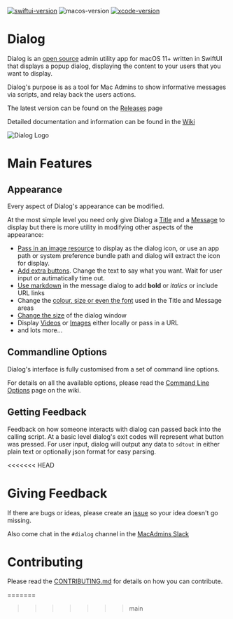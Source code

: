 [![swiftui-version](https://img.shields.io/badge/SwiftUI-2.0-brightgreen)](https://developer.apple.com/documentation/swiftui) ![macos-version](https://img.shields.io/badge/macOS-11+-blue) [![xcode-version](https://img.shields.io/badge/xcode-12.5.1-red)](https://developer.apple.com/xcode/)

# Dialog

Dialog is an [open source](https://github.com/bartreardon/Dialog-public/blob/main/LICENSE.md) admin utility app for macOS 11+ written in SwiftUI that displays a popup dialog, displaying the content to your users that you want to display.

Dialog's purpose is as a tool for Mac Admins to show informative messages via scripts, and relay back the users actions.

The latest version can be found on the [Releases](https://github.com/bartreardon/Dialog-public/releases) page

Detailed documentation and information can be found in the [Wiki](https://github.com/bartreardon/Dialog-public/wiki)

![Dialog Logo](https://user-images.githubusercontent.com/3598965/125153263-d1baf780-e195-11eb-92ee-9321aa848ffc.png)


# Main Features

## Appearance
Every aspect of Dialog's appearance can be modified.

At the most simple level you need only give Dialog a [Title](https://github.com/bartreardon/Dialog-public/wiki/Customising-the-Title) and a [Message](https://github.com/bartreardon/Dialog-public/wiki/Customising-the-Message-area) to display but there is more utility in modifying other aspects of the appearance:
 * [Pass in an image resource](https://github.com/bartreardon/Dialog-public/wiki/Customising-the-Icon) to display as the dialog icon, or use an app path or system preference bundle path and dialog will extract the icon for display.
 * [Add extra buttons](https://github.com/bartreardon/Dialog-public/wiki/Buttons-and-button-behaviour). Change the text to say what you want. Wait for user input or autimatically time out.
 * [Use markdown](https://github.com/bartreardon/Dialog-public/wiki/Customising-the-Message-area#markdown-support-new-from-v150) in the message dialog to add **bold** or _italics_ or include URL links
 * Change the [colour, size or even the font](https://github.com/bartreardon/Dialog-public/wiki/Customising-the-Title#customising-title-font-properties) used in the Title and Message areas
 * [Change the size](https://github.com/bartreardon/Dialog-public/wiki/Window-Size-and-Behaviour) of the dialog window
 * Display [Videos](https://github.com/bartreardon/Dialog-public/wiki/Customising-the-Message-area#displaying-videos-new-from-v180) or [Images](https://github.com/bartreardon/Dialog-public/wiki/Customising-the-Message-area#displaying-images-new-from-v160) either locally or pass in a URL
 * and lots more...


## Commandline Options

Dialog's interface is fully customised from a set of command line options.

For details on all the available options, please read the [Command Line Options](https://github.com/bartreardon/Dialog-public/wiki/Command-Line-Options) page on the wiki.


## Getting Feedback
Feedback on how someone interacts with dialog can passed back into the calling script. At a basic level dialog's exit codes will represent what button was pressed. For user input, dialog will output any data to `sdtout` in either plain text or optionally json format for easy parsing.

<<<<<<< HEAD
# Giving Feedback
If there are bugs or ideas, please create an [issue](https://github.com/bartreardon/Dialog-public/issues/new/choose) so your idea doesn't go missing.

Also come chat in the `#dialog` channel in the [MacAdmins Slack](https://www.macadmins.org)

# Contributing

Please read the [CONTRIBUTING.md](https://github.com/bartreardon/Dialog-public/blob/main/CONTRIBUTING.md) for details on how you can contribute.

<!--
Author: Bart Reardon
Keywords: swift swiftui swift-dialog utility macadmins apple macos
-->

=======
>>>>>>> main
